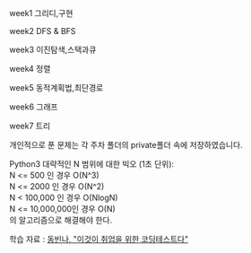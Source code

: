 week1	그리디,구현

week2	DFS & BFS

week3	이진탐색,스택과큐

week4	정렬

week5	동적계획법,최단경로

week6	그래프

week7	트리

개인적으로 푼 문제는 각 주차 폴더의 private폴더 속에 저장하였습니다.

Python3 대략적인 N 범위에 대한 빅오 (1초 단위):   
N <= 500 인 경우 O(N^3)   
N <= 2000 인 경우 O(N^2)   
N < 100,000 인 경우 O(NlogN)   
N <= 10,000,000인 경우 O(N)    
의 알고리즘으로 해결해야 한다.   


학습 자료 : [동빈나, "이것이 취업을 위한 코딩테스트다"](https://www.youtube.com/watch?v=m-9pAwq1o3w&list=PLRx0vPvlEmdAghTr5mXQxGpHjWqSz0dgC&ab_channel=%EB%8F%99%EB%B9%88%EB%82%98)
